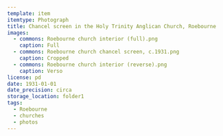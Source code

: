 ```yaml
---
template: item
itemtype: Photograph
title: Chancel screen in the Holy Trinity Anglican Church, Roebourne
images: 
  - commons: Roebourne church interior (full).png
    caption: Full
  - commons: Roebourne church chancel screen, c.1931.png
    caption: Cropped
  - commons: Roebourne church interior (reverse).png
    caption: Verso
license: pd
date: 1931-01-01
date_precision: circa
storage_location: folder1
tags:
  - Roebourne
  - churches
  - photos
---
```

